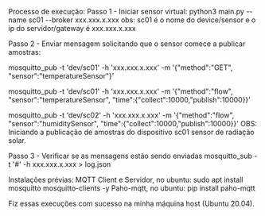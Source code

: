 Processo de execução:
Passo 1 - Iniciar sensor virtual:
python3 main.py --name sc01 --broker xxx.xxx.x.xxx
obs: sc01 é o nome do device/sensor e o ip do servidor/gateway é xxx.xxx.x.xxx

Passo 2 - Enviar mensagem solicitando que o sensor comece a publicar amostras:

mosquitto_pub -t 'dev/sc01' -h 'xxx.xxx.x.xxx' -m '{"method":"GET", "sensor":"temperatureSensor"}'

mosquitto_pub -t 'dev/sc01' -h 'xxx.xxx.x.xxx' -m '{"method":"flow", "sensor":"temperatureSensor", "time":{"collect":10000,"publish":10000}}'

mosquitto_pub -t 'dev/sc02' -h 'xxx.xxx.x.xxx' -m '{"method":"flow", "sensor":"humiditySensor", "time":{"collect":10000,"publish":10000}}'
OBS: Iniciando a publicação de amostras do dispositivo sc01 sensor de radiação solar.

Passo 3 - Verificar se as mensagens estão sendo enviadas
mosquitto_sub -t '#' -h xxx.xxx.x.xxx > log.json

Instalações prévias:
MQTT Client e Servidor, no ubuntu: sudo apt install mosquitto mosquitto-clients -y
Paho-mqtt, no ubuntu: pip install paho-mqtt

Fiz essas execuções com sucesso na minha máquina host (Ubuntu 20.04).
